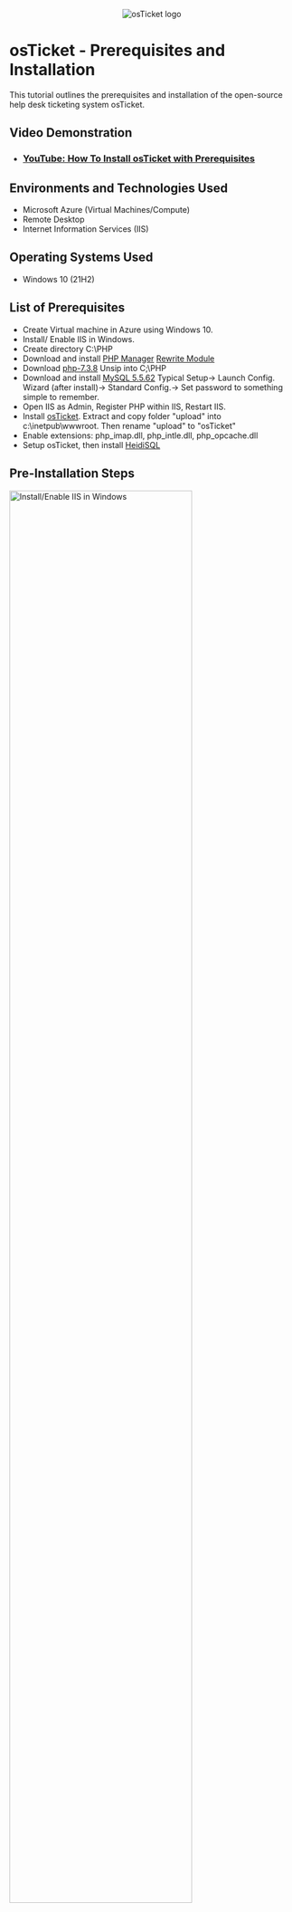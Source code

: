 <p align="center">
<img src="https://i.imgur.com/Clzj7Xs.png" alt="osTicket logo"/>
</p>

<h1>osTicket - Prerequisites and Installation</h1>
This tutorial outlines the prerequisites and installation of the open-source help desk ticketing system osTicket.<br />


<h2>Video Demonstration</h2>

- ### [YouTube: How To Install osTicket with Prerequisites](https://www.youtube.com)

<h2>Environments and Technologies Used</h2>

- Microsoft Azure (Virtual Machines/Compute)
- Remote Desktop
- Internet Information Services (IIS)

<h2>Operating Systems Used </h2>

- Windows 10</b> (21H2)

<h2>List of Prerequisites</h2>

- Create Virtual machine in Azure using Windows 10.
- Install/ Enable IIS in Windows.
- Create directory C:\PHP 
- Download and install [PHP Manager](https://drive.google.com/file/d/1RHsNd4eWIOwaNpj3JW4vzzmzNUH86wY_/view?usp=drive_link) [Rewrite Module](https://drive.google.com/file/d/1tIK9GZBKj1JyUP87eewxgdNqn9pZmVmY/view?usp=drive_link)
- Download [php-7.3.8](https://drive.google.com/drive/folders/1yOk5ejp5Oe21USJfCgelyvdlJMwHRhxC?usp=drive_link) Unsip into C;\PHP
- Download and install [MySQL 5.5.62](https://drive.google.com/file/d/1_OWh9p7VQLcrB0q_V7qT8yHl0xo5gv7z/view?usp=drive_link) Typical Setup-> Launch Config. Wizard (after install)-> Standard Config.-> Set password to something simple to remember.
- Open IIS as Admin, Register PHP within IIS, Restart IIS.
- Install [osTicket](https://drive.google.com/file/d/1VeVXKlzHDRjeaVUL99ptq7qYbrbXdFxJ/view?usp=drive_link). Extract and copy folder "upload" into c:\inetpub\wwwroot. Then rename "upload" to "osTicket"
- Enable extensions: php_imap.dll, php_intle.dll, php_opcache.dll
- Setup osTicket, then install [HeidiSQL](https://docs.google.com/document/d/1WovrX2DaS9xkfaSr4LXyB4YnnWpXIgPCMMbbfgHmGVw/edit?usp=drive_link) 

<h2>Pre-Installation Steps</h2>

<p>
<img src="https://i.imgur.com/9BooqYn.png" height="80%" width="80%" alt="Install/Enable IIS in Windows"/>
</p>
<p>
Install/Enable IIS on Windows. Go to control panel and select programs. Underneath Programs and features click on "Turn Windows features on or off". From here look for Internet Information Services and click the + to expand. Click the + next to World Wide Web Services. First click on the + next to Application Development Features, then click on the box next to CGI. Next click the + next to Web Management Tools, then click on the box next to IIS Management Console. Last click the box next to Common HTTP Features.
</p>
<br />

<p>
<img src="https://i.imgur.com/nBpTmzJ.png" height="80%" width="80%" alt="Download files and Setup IIS "/>
</p>
<p>
Download and install PHP Manager, Rewrite Module, VC_redist.x86.exe, MySQL 5.5.62. Create directory C:\PHP, then download PHP 7.3.8 and unzip into C:PHP. Open IIS Manager as Admin. Click PHP Manager, then select Register new PHP version. Choose file from C:PHP, file name "php-cgi". Now restart IIS.
</p>
<br />

<p>
<img src="https://i.imgur.com/slGmqI4.png" height="80%" width="80%" alt="Installing osTicket"/>
</p>
<p>
Download osTicket.Extract and copy "upload" folder to c:\inetpub\wwwroot, then rename "upload" to "osTicket". Open IIS Manager as Admin, on the left side click on Sites-> Defalut-> osTicket, then on the right side click on "Browse *:80". Go bak to IIS Manager click on Sites-> Default-> osTicket. From here click on PHP Manager, then at the bottom click on Enable or Disable an Extension. We are going to enable "php_imap.dll", "php_intl.dll", "php_opcache.dll". Then refresh the browser. Go to C:\inetpub\wwwroot\osTicket\include\ost-sampleconfig.php the rename to C:\inetpub\wwwroot\osTicket\ost-config.php. Right click on ost-config.php, then click on properties-> Security->Advanced. Disable inheritance and remove all. Add new permissions to Everyone, and giving full control.
<br />

<p>
<img src="https://i.imgur.com/nUDAEWY.png" height="80%" width="80%" alt="Setting Up osTicket"/>
</p>
<p>
Setup osTicket. Fill out information until it requires MySQL info. Download and install HeidiSQL, then launch. Click on the create button to create a new session. Put in password (Password1) then connect to session. Create database called "osTicket". Now fill in the rest of the info on osTicket installer. Click install now. Login from http:\\localhost\osTicket\scp\login.php.
